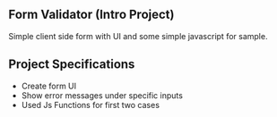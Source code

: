 ## Form Validator (Intro Project)

Simple client side form with UI and some simple javascript for sample. 

## Project Specifications

- Create form UI
- Show error messages under specific inputs
- Used Js Functions for first two cases 
